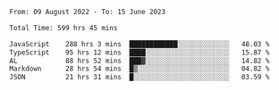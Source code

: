 
<!--START_SECTION:waka-->

```txt
From: 09 August 2022 - To: 15 June 2023

Total Time: 599 hrs 45 mins

JavaScript    288 hrs 3 mins  ████████████░░░░░░░░░░░░░   48.03 %
TypeScript    95 hrs 12 mins  ████░░░░░░░░░░░░░░░░░░░░░   15.87 %
AL            88 hrs 52 mins  ███▓░░░░░░░░░░░░░░░░░░░░░   14.82 %
Markdown      28 hrs 54 mins  █▒░░░░░░░░░░░░░░░░░░░░░░░   04.82 %
JSON          21 hrs 31 mins  █░░░░░░░░░░░░░░░░░░░░░░░░   03.59 %
```

<!--END_SECTION:waka-->











